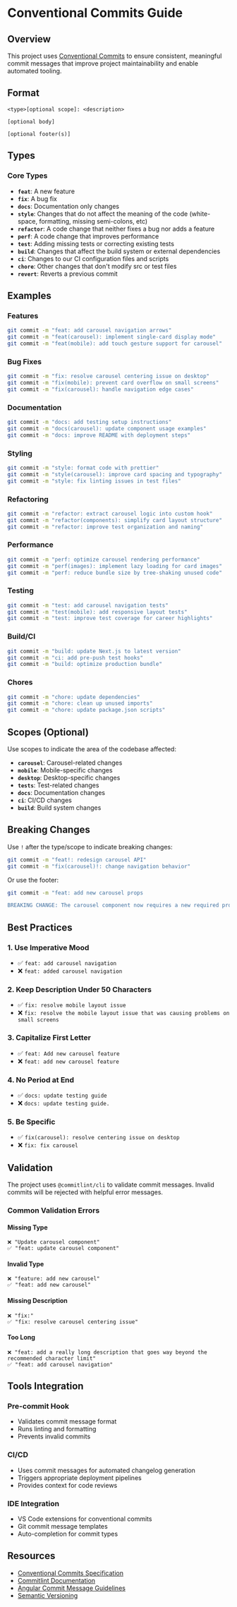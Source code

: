 # Conventional Commits Guide

## Overview

This project uses [Conventional Commits](https://www.conventionalcommits.org/) to ensure consistent, meaningful commit messages that improve project maintainability and enable automated tooling.

## Format

```
<type>[optional scope]: <description>

[optional body]

[optional footer(s)]
```

## Types

### Core Types

- **`feat`**: A new feature
- **`fix`**: A bug fix
- **`docs`**: Documentation only changes
- **`style`**: Changes that do not affect the meaning of the code (white-space, formatting, missing semi-colons, etc)
- **`refactor`**: A code change that neither fixes a bug nor adds a feature
- **`perf`**: A code change that improves performance
- **`test`**: Adding missing tests or correcting existing tests
- **`build`**: Changes that affect the build system or external dependencies
- **`ci`**: Changes to our CI configuration files and scripts
- **`chore`**: Other changes that don't modify src or test files
- **`revert`**: Reverts a previous commit

## Examples

### Features

```bash
git commit -m "feat: add carousel navigation arrows"
git commit -m "feat(carousel): implement single-card display mode"
git commit -m "feat(mobile): add touch gesture support for carousel"
```

### Bug Fixes

```bash
git commit -m "fix: resolve carousel centering issue on desktop"
git commit -m "fix(mobile): prevent card overflow on small screens"
git commit -m "fix(carousel): handle navigation edge cases"
```

### Documentation

```bash
git commit -m "docs: add testing setup instructions"
git commit -m "docs(carousel): update component usage examples"
git commit -m "docs: improve README with deployment steps"
```

### Styling

```bash
git commit -m "style: format code with prettier"
git commit -m "style(carousel): improve card spacing and typography"
git commit -m "style: fix linting issues in test files"
```

### Refactoring

```bash
git commit -m "refactor: extract carousel logic into custom hook"
git commit -m "refactor(components): simplify card layout structure"
git commit -m "refactor: improve test organization and naming"
```

### Performance

```bash
git commit -m "perf: optimize carousel rendering performance"
git commit -m "perf(images): implement lazy loading for card images"
git commit -m "perf: reduce bundle size by tree-shaking unused code"
```

### Testing

```bash
git commit -m "test: add carousel navigation tests"
git commit -m "test(mobile): add responsive layout tests"
git commit -m "test: improve test coverage for career highlights"
```

### Build/CI

```bash
git commit -m "build: update Next.js to latest version"
git commit -m "ci: add pre-push test hooks"
git commit -m "build: optimize production bundle"
```

### Chores

```bash
git commit -m "chore: update dependencies"
git commit -m "chore: clean up unused imports"
git commit -m "chore: update package.json scripts"
```

## Scopes (Optional)

Use scopes to indicate the area of the codebase affected:

- **`carousel`**: Carousel-related changes
- **`mobile`**: Mobile-specific changes
- **`desktop`**: Desktop-specific changes
- **`tests`**: Test-related changes
- **`docs`**: Documentation changes
- **`ci`**: CI/CD changes
- **`build`**: Build system changes

## Breaking Changes

Use `!` after the type/scope to indicate breaking changes:

```bash
git commit -m "feat!: redesign carousel API"
git commit -m "fix(carousel)!: change navigation behavior"
```

Or use the footer:

```bash
git commit -m "feat: add new carousel props

BREAKING CHANGE: The carousel component now requires a new required prop"
```

## Best Practices

### 1. Use Imperative Mood

- ✅ `feat: add carousel navigation`
- ❌ `feat: added carousel navigation`

### 2. Keep Description Under 50 Characters

- ✅ `fix: resolve mobile layout issue`
- ❌ `fix: resolve the mobile layout issue that was causing problems on small screens`

### 3. Capitalize First Letter

- ✅ `feat: Add new carousel feature`
- ❌ `feat: add new carousel feature`

### 4. No Period at End

- ✅ `docs: update testing guide`
- ❌ `docs: update testing guide.`

### 5. Be Specific

- ✅ `fix(carousel): resolve centering issue on desktop`
- ❌ `fix: fix carousel`

## Validation

The project uses `@commitlint/cli` to validate commit messages. Invalid commits will be rejected with helpful error messages.

### Common Validation Errors

#### Missing Type

```
❌ "Update carousel component"
✅ "feat: update carousel component"
```

#### Invalid Type

```
❌ "feature: add new carousel"
✅ "feat: add new carousel"
```

#### Missing Description

```
❌ "fix:"
✅ "fix: resolve carousel centering issue"
```

#### Too Long

```
❌ "feat: add a really long description that goes way beyond the recommended character limit"
✅ "feat: add carousel navigation"
```

## Tools Integration

### Pre-commit Hook

- Validates commit message format
- Runs linting and formatting
- Prevents invalid commits

### CI/CD

- Uses commit messages for automated changelog generation
- Triggers appropriate deployment pipelines
- Provides context for code reviews

### IDE Integration

- VS Code extensions for conventional commits
- Git commit message templates
- Auto-completion for commit types

## Resources

- [Conventional Commits Specification](https://www.conventionalcommits.org/)
- [Commitlint Documentation](https://commitlint.js.org/)
- [Angular Commit Message Guidelines](https://github.com/angular/angular/blob/main/CONTRIBUTING.md#commit)
- [Semantic Versioning](https://semver.org/)
